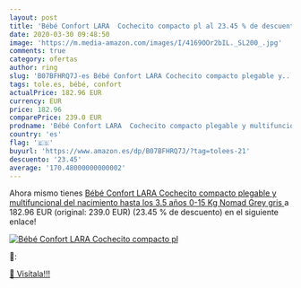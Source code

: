 ```yaml
---
layout: post
title: 'Bébé Confort LARA  Cochecito compacto pl al 23.45 % de descuento'
date: 2020-03-30 09:48:50
image: 'https://m.media-amazon.com/images/I/4169OOr2bIL._SL200_.jpg'
comments: true
category: ofertas
author: ring
slug: 'B07BFHRQ7J-es Bébé Confort LARA Cochecito compacto plegable y...'
tags: tole.es, bébé, confort
actualPrice: 182.96 EUR
currency: EUR
price: 182.96
comparePrice: 239.0 EUR
prodname: 'Bébé Confort LARA  Cochecito compacto plegable y multifuncional  del nacimiento hasta los 3.5 años  0-15 Kg  Nomad Grey  gris '
country: 'es'
flag: '🇪🇸'
buyurl: 'https://www.amazon.es/dp/B07BFHRQ7J/?tag=tolees-21'
descuento: '23.45'
average: '170.48000000000002'
---
```


Ahora mismo tienes [Bébé Confort LARA  Cochecito compacto plegable y multifuncional  del nacimiento hasta los 3.5 años  0-15 Kg  Nomad Grey  gris ](https://www.amazon.es/dp/B07BFHRQ7J/?tag=tolees-21) a 182.96 EUR (original: 239.0 EUR) (23.45 %  de descuento) en el siguiente enlace!

[![Bébé Confort LARA  Cochecito compacto pl](https://m.media-amazon.com/images/I/4169OOr2bIL._SL200_.jpg)](https://www.amazon.es/dp/B07BFHRQ7J/?tag=tolees-21)

🔎:


[🛒 Visítala!!!](https://www.amazon.es/dp/B07BFHRQ7J/?tag=tolees-21)
